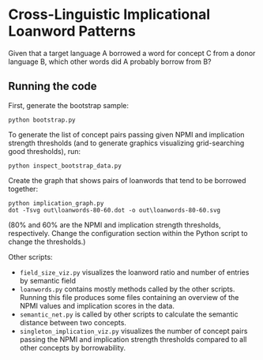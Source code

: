 # Cross-Linguistic Implicational Loanword Patterns

Given that a target language A borrowed a word for concept C from a donor language B, which other words did A probably borrow from B?

## Running the code

First, generate the bootstrap sample:
```
python bootstrap.py
```

To generate the list of concept pairs passing given NPMI and implication strength thresholds (and to generate graphics visualizing grid-searching good thresholds), run:
```
python inspect_bootstrap_data.py
```

Create the graph that shows pairs of loanwords that tend to be borrowed together:
```
python implication_graph.py
dot -Tsvg out\loanwords-80-60.dot -o out\loanwords-80-60.svg
```
(80% and 60% are the NPMI and implication strength thresholds, respectively.
Change the configuration section within the Python script to change the thresholds.)


Other scripts:
- `field_size_viz.py` visualizes the loanword ratio and number of entries by semantic field
- `loanwords.py` contains mostly methods called by the other scripts. Running this file produces some files containing an overview of the NPMI values and implication scores in the data.
- `semantic_net.py` is called by other scripts to calculate the semantic distance between two concepts.
- `singleton_implication_viz.py` visualizes the number of concept pairs passing the NPMI and implication strength thresholds compared to all other concepts by borrowability.